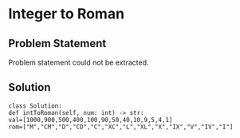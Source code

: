 # Integer to Roman

## Problem Statement

Problem statement could not be extracted.

## Solution

```unknown
class Solution:
def intToRoman(self, num: int) -> str:
val=[1000,900,500,400,100,90,50,40,10,9,5,4,1]
rom=["M","CM","D","CD","C","XC","L","XL","X","IX","V","IV","I"]
```